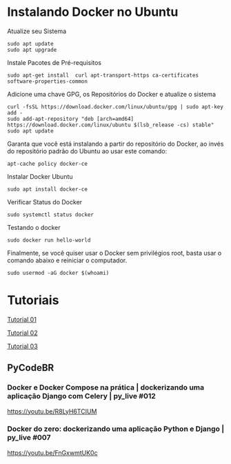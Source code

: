 # Instalando Docker no Ubuntu

Atualize seu Sistema
```
sudo apt update
sudo apt upgrade
```

Instale Pacotes de Pré-requisitos
```
sudo apt-get install  curl apt-transport-https ca-certificates software-properties-common
```

Adicione uma chave GPG, os Repositórios do Docker e atualize o sistema
```
curl -fsSL https://download.docker.com/linux/ubuntu/gpg | sudo apt-key add -
sudo add-apt-repository "deb [arch=amd64] https://download.docker.com/linux/ubuntu $(lsb_release -cs) stable"
sudo apt update
```

Garanta que você está instalando a partir do repositório do Docker, ao invés do repositório padrão do Ubuntu ao usar este comando:
```
apt-cache policy docker-ce
```

Instalar Docker Ubuntu
```
sudo apt install docker-ce
```

Verificar Status do Docker
```
sudo systemctl status docker
```

Testando o docker
```
sudo docker run hello-world
```

Finalmente, se você quiser usar o Docker sem privilégios root, basta usar o comando abaixo e reiniciar o computador.
```
sudo usermod -aG docker $(whoami)
```

# Tutoriais
[Tutorial 01](https://www.hostinger.com.br/tutoriais/install-docker-ubuntu?utm_campaign=Generic-Tutorials-DSA|NT:Se|LO:BR-t1&utm_medium=ppc&gad_source=1&gclid=CjwKCAjwuMC2BhA7EiwAmJKRrMphB_F9uDXh49Mbi6wqOFWNK8x2Ni3VU_TVcKM-rxq7CVY3oWsiQRoC0EEQAvD_BwE)

[Tutorial 02](https://levelup.gitconnected.com/docker-beginner-to-expert-tutorial-68555aa3e544)

[Tutorial 03](https://github.com/wsargent/docker-cheat-sheet?tab=readme-ov-file#why-docker)

## PyCodeBR
### Docker e Docker Compose na prática | dockerizando uma aplicação Django com Celery | py_live #012
https://youtu.be/R8LyH6TCIUM

### Docker do zero: dockerizando uma aplicação Python e Django | py_live #007
https://youtu.be/FnGxwmtUK0c